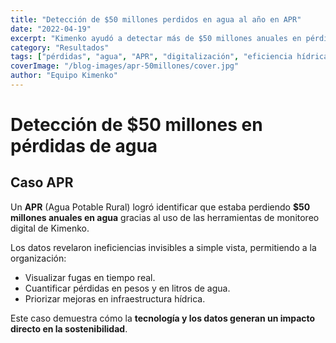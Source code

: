 ```yaml
---
title: "Detección de $50 millones perdidos en agua al año en APR"
date: "2022-04-19"
excerpt: "Kimenko ayudó a detectar más de $50 millones anuales en pérdidas de agua en un APR, mostrando el potencial de la digitalización en la gestión de recursos."
category: "Resultados"
tags: ["pérdidas", "agua", "APR", "digitalización", "eficiencia hídrica"]
coverImage: "/blog-images/apr-50millones/cover.jpg"
author: "Equipo Kimenko"
---
```


# Detección de $50 millones en pérdidas de agua  
## Caso APR

Un **APR** (Agua Potable Rural) logró identificar que estaba perdiendo **$50 millones anuales en agua** gracias al uso de las herramientas de monitoreo digital de Kimenko.  

Los datos revelaron ineficiencias invisibles a simple vista, permitiendo a la organización:

- Visualizar fugas en tiempo real.  
- Cuantificar pérdidas en pesos y en litros de agua.  
- Priorizar mejoras en infraestructura hídrica.  

Este caso demuestra cómo la **tecnología y los datos generan un impacto directo en la sostenibilidad**.
